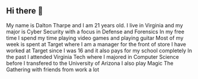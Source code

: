 ## Hi there 👋

My name is Dalton Tharpe and I am 21 years old.
I live in Virginia and my major is Cyber Security with a focus in Defense and Forensics
In my free time I spend my time playing video games and playing guitar
Most of my week is spent at Target where I am a manager for the front of store
I have worked at Target since I was 16 and it also pays for my school completely
In the past I attended Virginia Tech where I majored in Computer Science before I transfered to the University of Arizona
I also play Magic The Gathering with friends from work a lot
